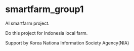 # smartfarm_group1

AI smartfarm project.<p><p>

Do this project for Indonesia local farm.<p>
Support by Korea Nationa Information Society Agency(NIA)<p>
